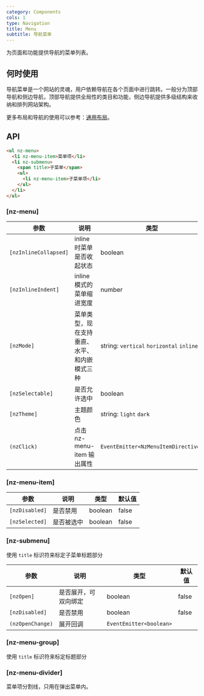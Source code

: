 ```yaml
---
category: Components
cols: 1
type: Navigation
title: Menu
subtitle: 导航菜单
---
```


为页面和功能提供导航的菜单列表。

## 何时使用

导航菜单是一个网站的灵魂，用户依赖导航在各个页面中进行跳转。一般分为顶部导航和侧边导航，顶部导航提供全局性的类目和功能，侧边导航提供多级结构来收纳和排列网站架构。

更多布局和导航的使用可以参考：[通用布局](/components/layout/zh)。

## API

```html
<ul nz-menu>
  <li nz-menu-item>菜单项</li>
  <li nz-submenu>
    <span title>子菜单</span>
    <ul>
      <li nz-menu-item>子菜单项</li>
    </ul>
  </li>
</ul>
```

### [nz-menu]

| 参数 | 说明 | 类型 | 默认值 |
| --- | --- | --- | --- |
| `[nzInlineCollapsed]` | inline 时菜单是否收起状态 | boolean | - |
| `[nzInlineIndent]` | inline 模式的菜单缩进宽度 | number | 24 |
| `[nzMode]` | 菜单类型，现在支持垂直、水平、和内嵌模式三种 | string: `vertical` `horizontal` `inline` | `vertical` |
| `[nzSelectable]` | 是否允许选中 | boolean | true |
| `[nzTheme]` | 主题颜色 | string: `light` `dark` | `light` |
| `(nzClick)` | 点击 nz-menu-item 输出属性 | `EventEmitter<NzMenuItemDirective>` | |

### [nz-menu-item]

| 参数 | 说明 | 类型 | 默认值 |
| --- | --- | --- | --- |
| `[nzDisabled]` | 是否禁用 | boolean | false |
| `[nzSelected]` | 是否被选中 | boolean | false |

### [nz-submenu]

使用 `title` 标识符来标定子菜单标题部分

| 参数 | 说明 | 类型 | 默认值 |
| --- | --- | --- | --- |
| `[nzOpen]` | 是否展开，可双向绑定 | boolean | false |
| `[nzDisabled]` | 是否禁用 | boolean | false |
| `(nzOpenChange)` | 展开回调 | `EventEmitter<boolean>` |  |


### [nz-menu-group]

使用 `title` 标识符来标定标题部分


### [nz-menu-divider]

菜单项分割线，只用在弹出菜单内。
